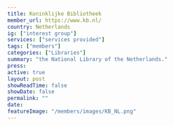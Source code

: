```yaml
---
title: Koninklijke Bibliotheek
member_url: https://www.kb.nl/
country: Netherlands
ig: ["interest group"] 
services: ["services provided"] 
tags: ["members"]
categories: ["Libraries"]
summary: "the National Library of the Netherlands."
press: 
active: true
layout: post
showReadTime: false
showDate: false
permalink: ""
date: 
featureImage: "/members/images/KB_NL.png"
---
```

